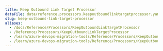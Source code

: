 ```yaml
---
title: Keep Outbound Link Target Processor
dataFile: data/reference.processors.keepoutboundlinktargetprocessor.yaml
slug: keep-outbound-link-target-processor
aliases:
  - /docs/Reference/Processors/KeepOutboundLinkTargetProcessor
  - /Reference/Processors/KeepOutboundLinkTargetProcessor
  - /learn/azure-devops-migration-tools/Reference/Processors/KeepOutboundLinkTargetProcessor
  - /learn/azure-devops-migration-tools/Reference/Processors/KeepOutboundLinkTargetProcessor/index.md
---
```

